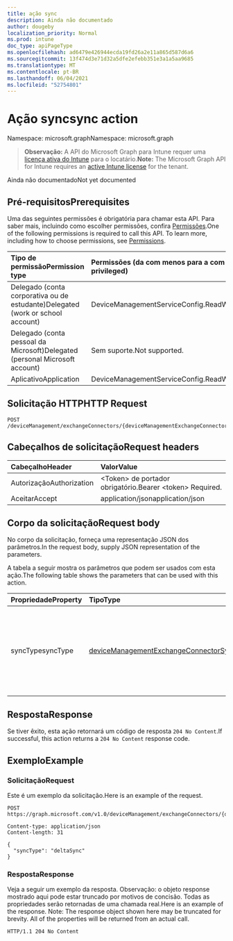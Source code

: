 ```yaml
---
title: ação sync
description: Ainda não documentado
author: dougeby
localization_priority: Normal
ms.prod: intune
doc_type: apiPageType
ms.openlocfilehash: ad6479e426944ecda19fd26a2e11a865d587d6a6
ms.sourcegitcommit: 13f474d3e71d32a5dfe2efebb351e3a1a5aa9685
ms.translationtype: MT
ms.contentlocale: pt-BR
ms.lasthandoff: 06/04/2021
ms.locfileid: "52754801"
---
```

# <a name="sync-action"></a><span data-ttu-id="41335-103">Ação sync</span><span class="sxs-lookup"><span data-stu-id="41335-103">sync action</span></span>

<span data-ttu-id="41335-104">Namespace: microsoft.graph</span><span class="sxs-lookup"><span data-stu-id="41335-104">Namespace: microsoft.graph</span></span>

> <span data-ttu-id="41335-105">**Observação:** A API do Microsoft Graph para Intune requer uma [licença ativa do Intune](https://go.microsoft.com/fwlink/?linkid=839381) para o locatário.</span><span class="sxs-lookup"><span data-stu-id="41335-105">**Note:** The Microsoft Graph API for Intune requires an [active Intune license](https://go.microsoft.com/fwlink/?linkid=839381) for the tenant.</span></span>

<span data-ttu-id="41335-106">Ainda não documentado</span><span class="sxs-lookup"><span data-stu-id="41335-106">Not yet documented</span></span>

## <a name="prerequisites"></a><span data-ttu-id="41335-107">Pré-requisitos</span><span class="sxs-lookup"><span data-stu-id="41335-107">Prerequisites</span></span>
<span data-ttu-id="41335-p101">Uma das seguintes permissões é obrigatória para chamar esta API. Para saber mais, incluindo como escolher permissões, confira [Permissões](/graph/permissions-reference).</span><span class="sxs-lookup"><span data-stu-id="41335-p101">One of the following permissions is required to call this API. To learn more, including how to choose permissions, see [Permissions](/graph/permissions-reference).</span></span>

|<span data-ttu-id="41335-110">Tipo de permissão</span><span class="sxs-lookup"><span data-stu-id="41335-110">Permission type</span></span>|<span data-ttu-id="41335-111">Permissões (da com menos para a com mais privilégios)</span><span class="sxs-lookup"><span data-stu-id="41335-111">Permissions (from least to most privileged)</span></span>|
|:---|:---|
|<span data-ttu-id="41335-112">Delegado (conta corporativa ou de estudante)</span><span class="sxs-lookup"><span data-stu-id="41335-112">Delegated (work or school account)</span></span>|<span data-ttu-id="41335-113">DeviceManagementServiceConfig.ReadWrite.All</span><span class="sxs-lookup"><span data-stu-id="41335-113">DeviceManagementServiceConfig.ReadWrite.All</span></span>|
|<span data-ttu-id="41335-114">Delegado (conta pessoal da Microsoft)</span><span class="sxs-lookup"><span data-stu-id="41335-114">Delegated (personal Microsoft account)</span></span>|<span data-ttu-id="41335-115">Sem suporte.</span><span class="sxs-lookup"><span data-stu-id="41335-115">Not supported.</span></span>|
|<span data-ttu-id="41335-116">Aplicativo</span><span class="sxs-lookup"><span data-stu-id="41335-116">Application</span></span>|<span data-ttu-id="41335-117">DeviceManagementServiceConfig.ReadWrite.All</span><span class="sxs-lookup"><span data-stu-id="41335-117">DeviceManagementServiceConfig.ReadWrite.All</span></span>|

## <a name="http-request"></a><span data-ttu-id="41335-118">Solicitação HTTP</span><span class="sxs-lookup"><span data-stu-id="41335-118">HTTP Request</span></span>
<!-- {
  "blockType": "ignored"
}
-->
``` http
POST /deviceManagement/exchangeConnectors/{deviceManagementExchangeConnectorId}/sync
```

## <a name="request-headers"></a><span data-ttu-id="41335-119">Cabeçalhos de solicitação</span><span class="sxs-lookup"><span data-stu-id="41335-119">Request headers</span></span>
|<span data-ttu-id="41335-120">Cabeçalho</span><span class="sxs-lookup"><span data-stu-id="41335-120">Header</span></span>|<span data-ttu-id="41335-121">Valor</span><span class="sxs-lookup"><span data-stu-id="41335-121">Value</span></span>|
|:---|:---|
|<span data-ttu-id="41335-122">Autorização</span><span class="sxs-lookup"><span data-stu-id="41335-122">Authorization</span></span>|<span data-ttu-id="41335-123">&lt;Token&gt; de portador obrigatório.</span><span class="sxs-lookup"><span data-stu-id="41335-123">Bearer &lt;token&gt; Required.</span></span>|
|<span data-ttu-id="41335-124">Aceitar</span><span class="sxs-lookup"><span data-stu-id="41335-124">Accept</span></span>|<span data-ttu-id="41335-125">application/json</span><span class="sxs-lookup"><span data-stu-id="41335-125">application/json</span></span>|

## <a name="request-body"></a><span data-ttu-id="41335-126">Corpo da solicitação</span><span class="sxs-lookup"><span data-stu-id="41335-126">Request body</span></span>
<span data-ttu-id="41335-127">No corpo da solicitação, forneça uma representação JSON dos parâmetros.</span><span class="sxs-lookup"><span data-stu-id="41335-127">In the request body, supply JSON representation of the parameters.</span></span>

<span data-ttu-id="41335-128">A tabela a seguir mostra os parâmetros que podem ser usados com esta ação.</span><span class="sxs-lookup"><span data-stu-id="41335-128">The following table shows the parameters that can be used with this action.</span></span>

|<span data-ttu-id="41335-129">Propriedade</span><span class="sxs-lookup"><span data-stu-id="41335-129">Property</span></span>|<span data-ttu-id="41335-130">Tipo</span><span class="sxs-lookup"><span data-stu-id="41335-130">Type</span></span>|<span data-ttu-id="41335-131">Descrição</span><span class="sxs-lookup"><span data-stu-id="41335-131">Description</span></span>|
|:---|:---|:---|
|<span data-ttu-id="41335-132">syncType</span><span class="sxs-lookup"><span data-stu-id="41335-132">syncType</span></span>|[<span data-ttu-id="41335-133">deviceManagementExchangeConnectorSyncType</span><span class="sxs-lookup"><span data-stu-id="41335-133">deviceManagementExchangeConnectorSyncType</span></span>](../resources/intune-onboarding-devicemanagementexchangeconnectorsynctype.md)|<span data-ttu-id="41335-134">O tipo de sincronização que será executado: sincronização completa ou sincronização delta.</span><span class="sxs-lookup"><span data-stu-id="41335-134">The type of sync which will be executed, full sync or delta sync.</span></span>|



## <a name="response"></a><span data-ttu-id="41335-135">Resposta</span><span class="sxs-lookup"><span data-stu-id="41335-135">Response</span></span>
<span data-ttu-id="41335-136">Se tiver êxito, esta ação retornará um código de resposta `204 No Content`.</span><span class="sxs-lookup"><span data-stu-id="41335-136">If successful, this action returns a `204 No Content` response code.</span></span>

## <a name="example"></a><span data-ttu-id="41335-137">Exemplo</span><span class="sxs-lookup"><span data-stu-id="41335-137">Example</span></span>

### <a name="request"></a><span data-ttu-id="41335-138">Solicitação</span><span class="sxs-lookup"><span data-stu-id="41335-138">Request</span></span>
<span data-ttu-id="41335-139">Este é um exemplo da solicitação.</span><span class="sxs-lookup"><span data-stu-id="41335-139">Here is an example of the request.</span></span>
``` http
POST https://graph.microsoft.com/v1.0/deviceManagement/exchangeConnectors/{deviceManagementExchangeConnectorId}/sync

Content-type: application/json
Content-length: 31

{
  "syncType": "deltaSync"
}
```

### <a name="response"></a><span data-ttu-id="41335-140">Resposta</span><span class="sxs-lookup"><span data-stu-id="41335-140">Response</span></span>
<span data-ttu-id="41335-p102">Veja a seguir um exemplo da resposta. Observação: o objeto response mostrado aqui pode estar truncado por motivos de concisão. Todas as propriedades serão retornadas de uma chamada real.</span><span class="sxs-lookup"><span data-stu-id="41335-p102">Here is an example of the response. Note: The response object shown here may be truncated for brevity. All of the properties will be returned from an actual call.</span></span>
``` http
HTTP/1.1 204 No Content
```





